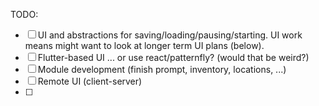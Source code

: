 TODO:

- [ ] UI and abstractions for saving/loading/pausing/starting. UI work means might want to look at
  longer term UI plans (below).
- [ ] Flutter-based UI ... or use react/patternfly? (would that be weird?)
- [ ] Module development (finish prompt, inventory, locations, ...)
- [ ] Remote UI (client-server)
- [ ] 
